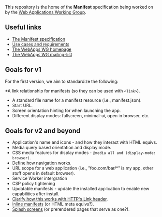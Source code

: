 This repository is the home of the **Manifest** specification being worked on by 
the [Web Applications Working Group](http://www.w3.org/2008/webapps/).

## Useful links
* [The Manifest specification](http://w3c.github.io/manifest/)
* [Use cases and requirements](http://w3c-webmob.github.io/installable-webapps/) 
* [The WebApps WG homepage](http://www.w3.org/2008/webapps/)
* [The WebApps WG mailing-list](http://lists.w3.org/Archives/Public/public-webapps/)

## Goals for v1

For the first version, we aim to standardize the following: 

*A link relationship for manifests (so they can be used with `<link>`).
* A standard file name for a manifest resource (i.e., manifest.json).  
* Start URL.
* Screen orientation hinting for when launching the app.
* Different display modes: fullscreen, minimal-ui, open in browser, etc.


## Goals for v2 and beyond
* Application's name and icons - and how they interact with HTML equivs.
* Media query based orientation and display mode.
* CSS media features for display modes - `@media all and (display-mode: browser)`.
* [Define how navigation works](https://github.com/w3c/manifest/issues/142).
* URL scope for a web application (i.e., "foo.com/bar/*" is my app, other stuff opens in default browser).
* Service Worker intergration
* CSP policy tightening
* Updatable manifests - update the installed application to enable new capabilities after install.
* [Clarify how this works with HTTP's Link header](https://github.com/w3c/manifest/issues/98).
* [Inline manifests](https://github.com/w3c/manifest/issues/91) (or HTML meta equivs?).
* [Splash screens](https://github.com/w3c/manifest/issues/9) (or prerendered pages that serve as one?).